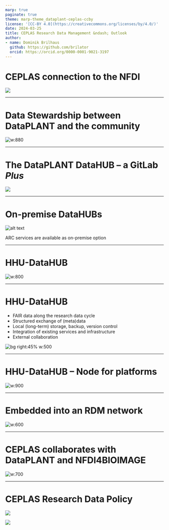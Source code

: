 ```yaml
---
marp: true
paginate: true
theme: marp-theme_dataplant-ceplas-ccby
license: '[CC-BY 4.0](https://creativecommons.org/licenses/by/4.0/)'
date: 2024-03-25
title: CEPLAS Research Data Management &ndash; Outlook
author:
- name: Dominik Brilhaus
  github: https://github.com/brilator
  orcid: https://orcid.org/0000-0001-9021-3197
---
```


# CEPLAS connection to the NFDI

![](../../images/ceplas-nfdi-connection-light.drawio.png)

---

# Data Stewardship between DataPLANT and the community <!-- fit -->

![w:880](./../../images/ceplas/ceplas-dataplant-collaboration.drawio.png)

---

# The DataPLANT DataHUB &ndash; a GitLab ***Plus***

![](./../../images/datahub/datahub-gitlab.drawio.png)

---

# On-premise DataHUBs

![alt text](../../images/datahub/datahub-onpremise.drawio.png)

ARC services are available as on-premise option

---

# HHU-DataHUB

![w:800](./../../images/ceplas/hhu-datahub.drawio.png)

---

# HHU-DataHUB

- FAIR data along the research data cycle
- Structured exchange of (meta)data
- Local (long-term) storage, backup, version control
- Integration of existing services and infrastructure
- External collaboration

![bg right:45% w:500](./../../images/ceplas/hhu-datahub.drawio.png)

---

# HHU-DataHUB &ndash; Node for platforms


![w:900](./../../images/ceplas-ceplas/ceplas-enablingplatforms-logos.drawio.png)

---

# Embedded into an RDM network

![w:600](./../../images/datahub/datahub-network-putative.drawio.png)

---

# CEPLAS collaborates with DataPLANT and NFDI4BIOIMAGE <!-- fit -->

![w:700](./../../images/ceplas/ceplas-dataplant-collaboration-nfdi4bi.drawio.png)

---

# CEPLAS Research Data Policy

<div class="two-columns">
  <div>
  
  ![](./../../images/ceplas-policy-title.png)
  
  </div>
  <div>

  ![](./../../images/ceplas-arcs.drawio.svg)
    
  </div>
</div>
